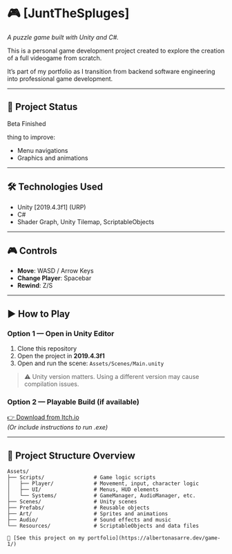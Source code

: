 # 🎮 [JuntTheSpluges]

*A puzzle game built with Unity and C#.*

This is a personal game development project created to explore the creation of a full videogame from scratch.

It’s part of my portfolio as I transition from backend software engineering into professional game development.

---

## 📌 Project Status

Beta Finished 

thing to improve: 
- Menu navigations
- Graphics and animations

---

## 🛠️ Technologies Used

- Unity [2019.4.3f1] (URP)
- C#
- Shader Graph, Unity Tilemap, ScriptableObjects

---

## 🎮 Controls

- **Move**: WASD / Arrow Keys
- **Change Player**: Spacebar
- **Rewind**: Z/S

---

## ▶️ How to Play

### Option 1 — Open in Unity Editor

1. Clone this repository
2. Open the project in **2019.4.3f1**
3. Open and run the scene: `Assets/Scenes/Main.unity`

> ⚠️ Unity version matters. Using a different version may cause compilation issues.

### Option 2 — Playable Build (if available)

[👉 Download from Itch.io](https://your-game.itch.io)  
*(Or include instructions to run .exe)*

---

## 📁 Project Structure Overview

```plaintext
Assets/
├── Scripts/                # Game logic scripts
│   ├── Player/             # Movement, input, character logic
│   ├── UI/                 # Menus, HUD elements
│   └── Systems/            # GameManager, AudioManager, etc.
├── Scenes/                 # Unity scenes
├── Prefabs/                # Reusable objects
├── Art/                    # Sprites and animations
├── Audio/                  # Sound effects and music
└── Resources/              # ScriptableObjects and data files

🔗 [See this project on my portfolio](https://albertonasarre.dev/game-1/)

 
